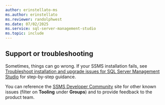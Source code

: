 ```yaml
---
author: erinstellato-ms
ms.author: erinstellato
ms.reviewer: randolphwest
ms.date: 07/02/2025
ms.service: sql-server-management-studio
ms.topic: include
---
```


## Support or troubleshooting

Sometimes, things can go wrong. If your SSMS installation fails, see [Troubleshoot installation and upgrade issues for SQL Server Management Studio](../install/troubleshoot.md) for step-by-step guidance.

You can reference the [SSMS Developer Community](https://aka.ms/ssms-feedback) site for other known issues (filter on **Tooling** under **Groups**) and to provide feedback to the product team.
